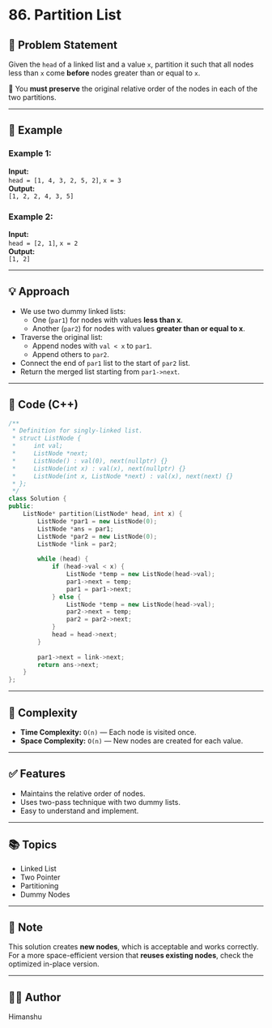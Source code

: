 
# 86. Partition List

## 🧩 Problem Statement

Given the `head` of a linked list and a value `x`, partition it such that all nodes less than `x` come **before** nodes greater than or equal to `x`.

📌 You **must preserve** the original relative order of the nodes in each of the two partitions.

---

## 📝 Example

### Example 1:
**Input:**  
`head = [1, 4, 3, 2, 5, 2]`, `x = 3`  
**Output:**  
`[1, 2, 2, 4, 3, 5]`

### Example 2:
**Input:**  
`head = [2, 1]`, `x = 2`  
**Output:**  
`[1, 2]`

---

## 💡 Approach

- We use two dummy linked lists:
  - One (`par1`) for nodes with values **less than x**.
  - Another (`par2`) for nodes with values **greater than or equal to x**.
- Traverse the original list:
  - Append nodes with `val < x` to `par1`.
  - Append others to `par2`.
- Connect the end of `par1` list to the start of `par2` list.
- Return the merged list starting from `par1->next`.

---

## 🚀 Code (C++)

```cpp
/**
 * Definition for singly-linked list.
 * struct ListNode {
 *     int val;
 *     ListNode *next;
 *     ListNode() : val(0), next(nullptr) {}
 *     ListNode(int x) : val(x), next(nullptr) {}
 *     ListNode(int x, ListNode *next) : val(x), next(next) {}
 * };
 */
class Solution {
public:
    ListNode* partition(ListNode* head, int x) {
        ListNode *par1 = new ListNode(0);
        ListNode *ans = par1;
        ListNode *par2 = new ListNode(0);
        ListNode *link = par2;
        
        while (head) {
            if (head->val < x) {
                ListNode *temp = new ListNode(head->val);
                par1->next = temp;
                par1 = par1->next;
            } else {
                ListNode *temp = new ListNode(head->val);
                par2->next = temp;
                par2 = par2->next;
            }
            head = head->next;
        }
        
        par1->next = link->next;
        return ans->next;
    }
};
````

---

## 🧠 Complexity

* **Time Complexity:** `O(n)` — Each node is visited once.
* **Space Complexity:** `O(n)` — New nodes are created for each value.

---

## ✅ Features

* Maintains the relative order of nodes.
* Uses two-pass technique with two dummy lists.
* Easy to understand and implement.

---

## 📚 Topics

* Linked List
* Two Pointer
* Partitioning
* Dummy Nodes

---

## 📌 Note

This solution creates **new nodes**, which is acceptable and works correctly. For a more space-efficient version that **reuses existing nodes**, check the optimized in-place version.

---

## 👨‍💻 Author

Himanshu
